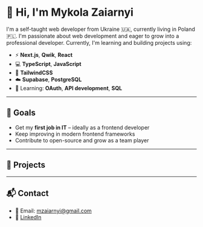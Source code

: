 # 👋 Hi, I'm Mykola Zaiarnyi

I'm a self-taught web developer from Ukraine 🇺🇦, currently living in Poland 🇵🇱. I'm passionate about web development and eager to grow into a professional developer. Currently, I'm learning and building projects using:

- ⚡ **Next.js**, **Qwik**, **React**
- 💻 **TypeScript**, **JavaScript**
- 🎨 **TailwindCSS**
- ☁️ **Supabase**, **PostgreSQL**
- 🧪 Learning: **OAuth**, **API development**, **SQL**

---

## 🚀 Goals

- Get my **first job in IT** – ideally as a frontend developer
- Keep improving in modern frontend frameworks
- Contribute to open-source and grow as a team player

---

## 🧩 Projects
<!--
You can find some of my work in my public repositories:
- [🛒 E-commerce app (Next.js + Supabase)](https://github.com/your-username/ecommerce-project)
- [📄 Text file generator (Next.js + Vercel)](https://github.com/your-username/text-generator)
- [🧪 Learning Qwik framework](https://github.com/your-username/qwik-playground)

➡️ More coming soon...
-->
---

## 📬 Contact

- 📧 Email: mzaiarnyi@gmail.com
- 💼 [LinkedIn](https://www.linkedin.com/in/mykola-zaiarnyi-9b3171135/)

<!--
**Totogodo/Totogodo** is a ✨ _special_ ✨ repository because its `README.md` (this file) appears on your GitHub profile.

Here are some ideas to get you started:

- 🔭 I’m currently working on ...
- 🌱 I’m currently learning ...
- 👯 I’m looking to collaborate on ...
- 🤔 I’m looking for help with ...
- 💬 Ask me about ...
- 📫 How to reach me: ...
- 😄 Pronouns: ...
- ⚡ Fun fact: ...
-->

